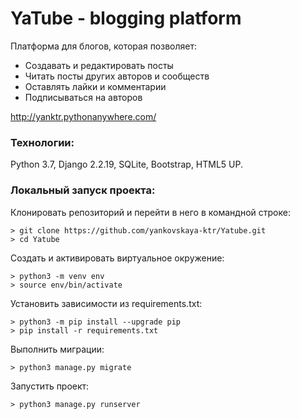 # YaTube - blogging platform

Платформа для блогов, которая позволяет:

- Создавать и редактировать посты
- Читать посты других авторов и сообществ
- Оставлять лайки и комментарии
- Подписываться на авторов

http://yanktr.pythonanywhere.com/

### Технологии:

Python 3.7, Django 2.2.19, SQLite, Bootstrap, HTML5 UP.

### Локальный запуск проекта:

Клонировать репозиторий и перейти в него в командной строке:

```
> git clone https://github.com/yankovskaya-ktr/Yatube.git
> cd Yatube
```

Cоздать и активировать виртуальное окружение:

```
> python3 -m venv env
> source env/bin/activate
```

Установить зависимости из requirements.txt:

```
> python3 -m pip install --upgrade pip
> pip install -r requirements.txt
```

Выполнить миграции:

```
> python3 manage.py migrate
```

Запустить проект:

```
> python3 manage.py runserver
```

